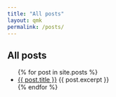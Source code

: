 ```yaml
---
title: "All posts"
layout: qmk
permalink: /posts/
---
```


## All posts

<ul>
  {% for post in site.posts %}
    <li>
      <a href="{{ post.url }}">{{ post.title }}</a>
      {{ post.excerpt }}
    </li>
  {% endfor %}
</ul>